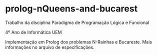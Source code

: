 # prolog-nQueens-and-bucarest

Trabalho da disciplina Paradigma de Programação Lógica e Funcional

4º Ano de Informática UEM

Implementação em Prolog dos problemas N-Rainhas e Bucareste. Mais informações no arquivo de especificações. 
